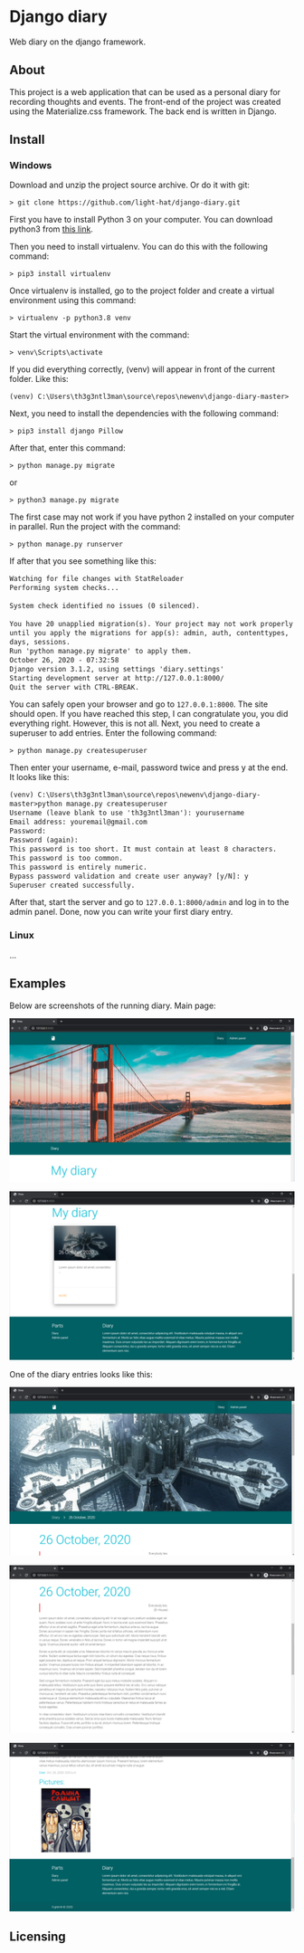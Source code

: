 # Django diary
Web diary on the django framework.

## About
This project is a web application that can be used as a personal diary for recording thoughts and events. The front-end of the project was created using the Materialize.css framework. The back end is written in Django.

## Install
### Windows

Download and unzip the project source archive. Or do it with git:

```
> git clone https://github.com/light-hat/django-diary.git
```

First you have to install Python 3 on your computer. You can download python3 from [this link](https://www.python.org/downloads/).

Then you need to install virtualenv. You can do this with the following command:

```
> pip3 install virtualenv
```

Once virtualenv is installed, go to the project folder and create a virtual environment using this command:

```
> virtualenv -p python3.8 venv
```

Start the virtual environment with the command:

```
> venv\Scripts\activate
```

If you did everything correctly, (venv) will appear in front of the current folder. Like this:

```
(venv) C:\Users\th3g3ntl3man\source\repos\newenv\django-diary-master>
```

Next, you need to install the dependencies with the following command:

```
> pip3 install django Pillow
```

After that, enter this command:
```
> python manage.py migrate
```

or

```
> python3 manage.py migrate
```

The first case may not work if you have python 2 installed on your computer in parallel. 
Run the project with the command:

```
> python manage.py runserver
```

If after that you see something like this:

```
Watching for file changes with StatReloader
Performing system checks...

System check identified no issues (0 silenced).

You have 20 unapplied migration(s). Your project may not work properly until you apply the migrations for app(s): admin, auth, contenttypes, days, sessions.
Run 'python manage.py migrate' to apply them.
October 26, 2020 - 07:32:58
Django version 3.1.2, using settings 'diary.settings'
Starting development server at http://127.0.0.1:8000/
Quit the server with CTRL-BREAK.
```

You can safely open your browser and go to ```127.0.0.1:8000```. The site should open. If you have reached this step, I can congratulate you, you did everything right. However, this is not all. Next, you need to create a superuser to add entries. Enter the following command:

```
> python manage.py createsuperuser
```

Then enter your username, e-mail, password twice and press y at the end. It looks like this:

```
(venv) C:\Users\th3g3ntl3man\source\repos\newenv\django-diary-master>python manage.py createsuperuser
Username (leave blank to use 'th3g3ntl3man'): yourusername
Email address: youremail@gmail.com
Password:
Password (again):
This password is too short. It must contain at least 8 characters.
This password is too common.
This password is entirely numeric.
Bypass password validation and create user anyway? [y/N]: y
Superuser created successfully.
```

After that, start the server and go to ```127.0.0.1:8000/admin``` and log in to the admin panel. Done, now you can write your first diary entry.

### Linux

...


## Examples
Below are screenshots of the running diary. Main page:

![screenshot1](.github/screenshot1.png)

![screenshot2](.github/screenshot2.png)

One of the diary entries looks like this:

![screenshot3](.github/screenshot3.png)

![screenshot4](.github/screenshot4.png)

![screenshot5](.github/screenshot5.png)

## Licensing

